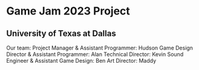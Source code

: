 # Game Jam 2023 Project
## University of Texas at Dallas

Our team:
	Project Manager & Assistant Programmer: Hudson
	Game Design Director & Assistant Programmer: Alan
	Technical Director: Kevin
	Sound Engineer & Assistant Game Design: Ben
	Art Director: Maddy